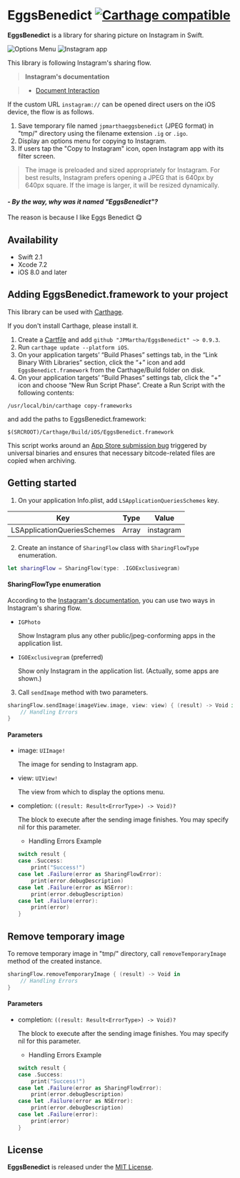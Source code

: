 # EggsBenedict [![Carthage compatible](https://img.shields.io/badge/Carthage-compatible-4BC51D.svg?style=flat)](https://github.com/Carthage/Carthage)

__EggsBenedict__ is a library for sharing picture on Instagram in Swift.

![Options Menu](https://github.com/JPMartha/EggsBenedict/wiki/images/EggsBenedict01.png)
![Instagram app](https://github.com/JPMartha/EggsBenedict/wiki/images/EggsBenedict02.png)


This library is following Instagram's sharing flow.

> __Instagram's documentation__

> - [Document Interaction](https://www.instagram.com/developer/mobile-sharing/iphone-hooks/#document-interaction)

If the custom URL `instagram://` can be opened direct users on the iOS device, the flow is as follows.

1. Save temporary file named  `jpmarthaeggsbenedict` (JPEG format) in "tmp/" directory using the filename extension `.ig` or `.igo`.
2. Display an options menu for copying to Instagram.
3. If users tap the "Copy to Instagram" icon, open Instagram app with its filter screen.

  > The image is preloaded and sized appropriately for Instagram. For best results, Instagram prefers opening a JPEG that is 640px by 640px square. If the image is larger, it will be resized dynamically.

#### _\- By the way, why was it named "EggsBenedict"?_

The reason is because I like Eggs Benedict 😋

## Availability

- Swift 2.1
- Xcode 7.2
- iOS 8.0 and later

## Adding EggsBenedict.framework to your project

This library can be used with [Carthage](https://github.com/Carthage/Carthage).

If you don't install Carthage, please install it.

1. Create a [Cartfile](https://github.com/Carthage/Carthage/blob/master/Documentation/Artifacts.md#cartfile) and add `github "JPMartha/EggsBenedict" ~> 0.9.3`.
2. Run `carthage update --platform iOS`.
3. On your application targets’ “Build Phases” settings tab, in the “Link Binary With Libraries” section, click the “+” icon and add `EggsBenedict.framework` from the Carthage/Build folder on disk.
4. On your application targets’ “Build Phases” settings tab, click the “+” icon and choose “New Run Script Phase”. Create a Run Script with the following contents: 
  ```
  /usr/local/bin/carthage copy-frameworks
  ```
  and add the paths to EggsBenedict.framework:
  ```
  $(SRCROOT)/Carthage/Build/iOS/EggsBenedict.framework
  ```
  
  This script works around an [App Store submission bug](http://www.openradar.me/radar?id=6409498411401216) triggered by universal binaries and ensures that necessary bitcode-related files are copied when archiving.

## Getting started

1. On your application Info.plist, add `LSApplicationQueriesSchemes` key.

  Key                                           |Type    |Value
  ------------------------------------|--------|-----------
  LSApplicationQueriesSchemes | Array | instagram

2. Create an instance of `SharingFlow` class with `SharingFlowType` enumeration.

  ```swift
  let sharingFlow = SharingFlow(type: .IGOExclusivegram)
  ```
  
  #### SharingFlowType enumeration

  According to the [Instagram's documentation](https://www.instagram.com/developer/mobile-sharing/iphone-hooks/#document-interaction), you can use two ways in Instagram's sharing flow.

  - `IGPhoto`
  
    Show Instagram plus any other public/jpeg-conforming apps in the application list.

  - `IGOExclusivegram` (preferred)
  
    Show only Instagram in the application list. (Actually, some apps are shown.)

3. Call `sendImage` method with two parameters.

  ```swift
  sharingFlow.sendImage(imageView.image, view: view) { (result) -> Void in
      // Handling Errors
  }
  ```
  
  #### Parameters
  
  - image: `UIImage!`
  
    The image for sending to Instagram app.
    
  - view: `UIView!`
  
    The view from which to display the options menu.
    
  - completion: `((result: Result<ErrorType>) -> Void)?`
  
    The block to execute after the sending image finishes. You may specify nil for this parameter.
    
    - Handling Errors Example
    
    ```swift
    switch result {
    case .Success:
        print("Success!")
    case let .Failure(error as SharingFlowError):
        print(error.debugDescription)
    case let .Failure(error as NSError):
        print(error.debugDescription)
    case let .Failure(error):
        print(error)
    }
    ```

## Remove temporary image

To remove temporary image in "tmp/" directory, call `removeTemporaryImage` method of the created instance.

  ```swift
  sharingFlow.removeTemporaryImage { (result) -> Void in
      // Handling Errors
  }
  ```
  
  #### Parameters
  
  - completion: `((result: Result<ErrorType>) -> Void)?`
  
    The block to execute after the sending image finishes. You may specify nil for this parameter.
    
    - Handling Errors Example
    
    ```swift
    switch result {
    case .Success:
        print("Success!")
    case let .Failure(error as SharingFlowError):
        print(error.debugDescription)
    case let .Failure(error as NSError):
        print(error.debugDescription)
    case let .Failure(error):
        print(error)
    }
    ```

## License

__EggsBenedict__ is released under the [MIT License](LICENSE).
